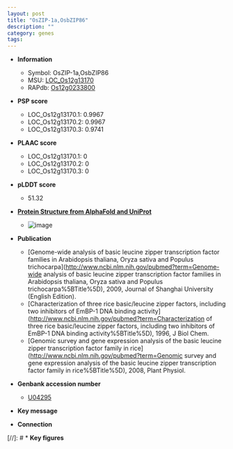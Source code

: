 ```yaml
---
layout: post
title: "OsZIP-1a,OsbZIP86"
description: ""
category: genes
tags: 
---
```


* **Information**  
    + Symbol: OsZIP-1a,OsbZIP86  
    + MSU: [LOC_Os12g13170](http://rice.plantbiology.msu.edu/cgi-bin/ORF_infopage.cgi?orf=LOC_Os12g13170)  
    + RAPdb: [Os12g0233800](http://rapdb.dna.affrc.go.jp/viewer/gbrowse_details/irgsp1?name=Os12g0233800)  

* **PSP score**  
    + LOC_Os12g13170.1: 0.9967 
    + LOC_Os12g13170.2: 0.9967 
    + LOC_Os12g13170.3: 0.9741 

* **PLAAC score**  
    + LOC_Os12g13170.1: 0 
    + LOC_Os12g13170.2: 0 
    + LOC_Os12g13170.3: 0 

* **pLDDT score**
    + 51.32

* **[Protein Structure from AlphaFold and UniProt](https://www.uniprot.org/uniprotkb/Q2QVD6/entry#structure)**
    + ![image](https://ricepsp.github.io/images/Q2/AF-Q2QVD6-F1.png)

* **Publication**  
    + [Genome-wide analysis of basic leucine zipper transcription factor families in Arabidopsis thaliana, Oryza sativa and Populus trichocarpa](http://www.ncbi.nlm.nih.gov/pubmed?term=Genome-wide analysis of basic leucine zipper transcription factor families in Arabidopsis thaliana, Oryza sativa and Populus trichocarpa%5BTitle%5D), 2009, Journal of Shanghai University (English Edition).
    + [Characterization of three rice basic/leucine zipper factors, including two inhibitors of EmBP-1 DNA binding activity](http://www.ncbi.nlm.nih.gov/pubmed?term=Characterization of three rice basic/leucine zipper factors, including two inhibitors of EmBP-1 DNA binding activity%5BTitle%5D), 1996, J Biol Chem.
    + [Genomic survey and gene expression analysis of the basic leucine zipper transcription factor family in rice](http://www.ncbi.nlm.nih.gov/pubmed?term=Genomic survey and gene expression analysis of the basic leucine zipper transcription factor family in rice%5BTitle%5D), 2008, Plant Physiol.

* **Genbank accession number**  
    + [U04295](http://www.ncbi.nlm.nih.gov/nuccore/U04295)

* **Key message**  

* **Connection**  

[//]: # * **Key figures**  


